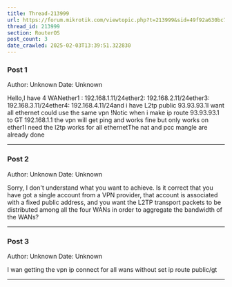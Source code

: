 ```yaml
---
title: Thread-213999
url: https://forum.mikrotik.com/viewtopic.php?t=213999&sid=49f92a630bc7970d8ca50523be880e8f
thread_id: 213999
section: RouterOS
post_count: 3
date_crawled: 2025-02-03T13:39:51.322830
---
```


### Post 1
Author: Unknown
Date: Unknown

Hello,I have 4 WANether1 : 192.168.1.11/24ether2: 192.168.2.11/24ether3: 192.168.3.11/24ether4: 192.168.4.11/24and i have L2tp public 93.93.93.1I want all ethernet could use the same vpn !Notic when i make ip route 93.93.93.1 to GT 192.168.1.1 the vpn will get ping and works fine but only works on ether1I need the l2tp works for all ethernetThe nat and pcc mangle are already done

---
### Post 2
Author: Unknown
Date: Unknown

Sorry, I don't understand what you want to achieve. Is it correct that you have got a single account from a VPN provider, that account is associated with a fixed public address, and you want the L2TP transport packets to be distributed among all the four WANs in order to aggregate the bandwidth of the WANs?

---
### Post 3
Author: Unknown
Date: Unknown

I wan getting the vpn ip connect for all wans without set ip route public/gt

---
